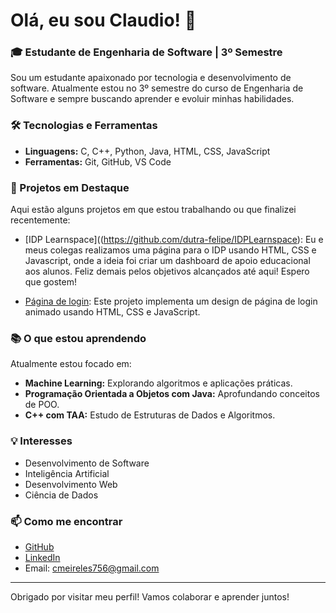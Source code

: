 # Olá, eu sou Claudio! 👋

### 🎓 Estudante de Engenharia de Software | 3º Semestre

Sou um estudante apaixonado por tecnologia e desenvolvimento de software. Atualmente estou no 3º semestre do curso de Engenharia de Software e sempre buscando aprender e evoluir minhas habilidades.

### 🛠️ Tecnologias e Ferramentas
- **Linguagens:** C, C++, Python, Java, HTML, CSS, JavaScript
- **Ferramentas:** Git, GitHub, VS Code

### 🚀 Projetos em Destaque
Aqui estão alguns projetos em que estou trabalhando ou que finalizei recentemente:

- [IDP Learnspace]((https://github.com/dutra-felipe/IDPLearnspace): Eu e meus colegas realizamos uma página para o IDP usando HTML, CSS e Javascript, onde a ideia foi criar um dashboard de apoio educacional aos alunos. Feliz demais pelos objetivos alcançados até aqui! Espero que gostem!
  
- [Página de login](https://github.com/ClaudioAMF1/Animated-login): Este projeto implementa um design de página de login animado usando HTML, CSS e JavaScript.

### 📚 O que estou aprendendo
Atualmente estou focado em:
- **Machine Learning:** Explorando algoritmos e aplicações práticas.
- **Programação Orientada a Objetos com Java:** Aprofundando conceitos de POO.
- **C++ com TAA:** Estudo de Estruturas de Dados e Algoritmos.

### 💡 Interesses
- Desenvolvimento de Software
- Inteligência Artificial
- Desenvolvimento Web
- Ciência de Dados

### 📫 Como me encontrar
- [GitHub](https://github.com/ClaudioAMF1)
- [LinkedIn](https://www.linkedin.com/in/cgfm1/) 
- Email: cmeireles756@gmail.com

---

Obrigado por visitar meu perfil! Vamos colaborar e aprender juntos!
